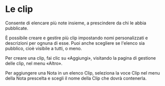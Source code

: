 # Le clip

Consente di elencare più note insieme, a prescindere da chi le abbia pubblicate.

È possibile creare e gestire più clip impostando nomi personalizzati e descrizioni per ognuna di esse. Puoi anche scegliere se l'elenco sia pubblico, cioè visibile a tutti, o meno.

Per creare una clip, fai clic su «Aggiungi», visitando la pagina di gestione delle clip, nel menu «Altro».

Per aggiungere una Nota in un elenco Clip, seleziona la voce Clip nel menu della Nota prescelta e scegli il nome della Clip che dovrà contenerla.
